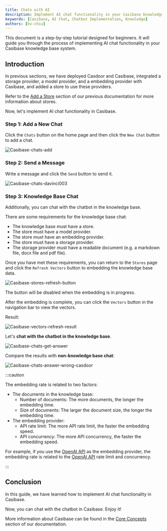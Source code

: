 ```yaml
---
title: Chats with AI
description: Implement AI chat functionality in your Casibase knowledge base system.
keywords: [Casibase, AI Chat, Chatbot Implementation, Knowledge]
authors: [kv-chiu]
---
```


This document is a step-by-step tutorial designed for beginners. It will guide you through the process of implementing AI chat functionality in your Casibase knowledge base system.

## Introduction

In previous sections, we have deployed Casdoor and Casibase, integrated a storage provider, a model provider, and a embedding provider with Casibase, and added a store to use these providers.

Refer to the [Add a Store](./add-a-store.md) section of our previous documentation for more information about stores.

Now, let's implement AI chat functionality in Casibase.

### Step 1: Add a New Chat

Click the `Chats` button on the home page and then click the `New Chat` button to add a chat.

![Casibase-chats-add](/img/walkthrough-guides/casibase-chats-add.png)

### Step 2: Send a Message

Write a message and click the `Send` button to send it.

![Casibase-chats-davinci003](/img/walkthrough-guides/casibase-chats-davinci003.png)

### Step 3: Knowledge Base Chat

Additionally, you can chat with the chatbot in the knowledge base.

There are some requirements for the knowledge base chat:

- The knowledge base must have a store.
- The store must have a model provider.
- The store must have an embedding provider.
- The store must have a storage provider.
- The storage provider must have a readable document (e.g. a markdown file, docx file and pdf file).

Once you have met these requirements, you can return to the `Stores` page and click the `Refresh Vectors` button to embedding the knowledge base data.

![Casibase-stores-refresh-button](/img/walkthrough-guides/casibase-stores-refresh-button.png)

The button will be disabled when the embedding is in progress.

After the embedding is complete, you can click the `Vectors` button in the navigation bar to view the vectors.

Result:

![Casibase-vectors-refresh-result](/img/walkthrough-guides/casibase-vectors-refresh-result.png)

Let's **chat with the chatbot in the knowledge base**.

![Casibase-chats-get-answer](/img/walkthrough-guides/casibase-chats-get-answer.png)

Compare the results with **non-knowledge base chat**:

![Casibase-chats-answer-wrong-casdoor](/img/walkthrough-guides/casibase-chats-answer-wrong-casdoor.png)

:::caution

The embedding rate is related to two factors:

- The documents in the knowledge base:
  - Number of documents: The more documents, the longer the embedding time.
  - Size of documents: The larger the document size, the longer the embedding time.
- The embedding provider:
  - API rate limit: The more API rate limit, the faster the embedding speed.
  - API concurrency: The more API concurrency, the faster the embedding speed.

For example, if you use the [OpenAI API](https://platform.openai.com/docs/api-reference) as the embedding provider, the embedding rate is related to the [OpenAI API](https://platform.openai.com/docs/api-reference) rate limit and concurrency.

:::

## Conclusion

In this guide, we have learned how to implement AI chat functionality in Casibase.

Now, you can chat with the chatbot in Casibase. Enjoy it!

More information about Casibase can be found in the [Core Concepts](../basic/core-concepts) section of our documentation.
